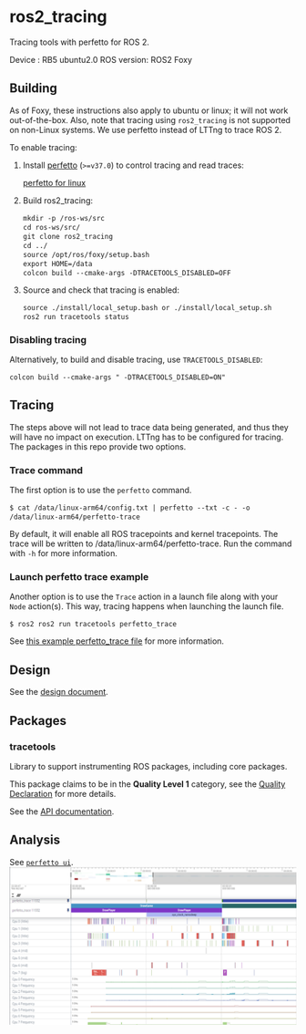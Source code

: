 # ros2_tracing

Tracing tools with perfetto for ROS 2.

Device : RB5 ubuntu2.0
ROS version: ROS2 Foxy

## Building

As of Foxy, these instructions also apply to ubuntu or linux; it will not work out-of-the-box. Also, note that tracing using `ros2_tracing` is not supported on non-Linux systems.
We use perfetto instead of LTTng to trace ROS 2.

To enable tracing:

1. Install [perfetto](https://github.com/google/perfetto/releases) (`>=v37.0`) to control tracing and read traces:

    [perfetto for linux](./perfetto_tools/perfetto_for_linux.md)
2. Build ros2_tracing:
    ```
    mkdir -p /ros-ws/src
    cd ros-ws/src/
    git clone ros2_tracing
    cd ../
    source /opt/ros/foxy/setup.bash
    export HOME=/data
    colcon build --cmake-args -DTRACETOOLS_DISABLED=OFF
    ```
3. Source and check that tracing is enabled:
    ```
    source ./install/local_setup.bash or ./install/local_setup.sh
    ros2 run tracetools status
    ```

### Disabling tracing

Alternatively, to build and disable tracing, use `TRACETOOLS_DISABLED`:

```
colcon build --cmake-args " -DTRACETOOLS_DISABLED=ON"
```

## Tracing

The steps above will not lead to trace data being generated, and thus they will have no impact on execution. LTTng has to be configured for tracing. The packages in this repo provide two options.

### Trace command

The first option is to use the `perfetto` command.

```
$ cat /data/linux-arm64/config.txt | perfetto --txt -c - -o /data/linux-arm64/perfetto-trace
```

By default, it will enable all ROS tracepoints and kernel tracepoints. The trace will be written to /data/linux-arm64/perfetto-trace. Run the command with `-h` for more information.

### Launch perfetto trace example

Another option is to use the `Trace` action in a launch file along with your `Node` action(s). This way, tracing happens when launching the launch file.

```
$ ros2 ros2 run tracetools perfetto_trace
```

See [this example perfetto_trace file](./tracetools/src/perfetto_trace.cpp) for more information.

## Design

See the [design document](./doc/design_ros_2.md).

## Packages

### tracetools

Library to support instrumenting ROS packages, including core packages.

This package claims to be in the **Quality Level 1** category, see the [Quality Declaration](./tracetools/QUALITY_DECLARATION.md) for more details.

See the [API documentation](https://ros-tracing.gitlab.io/ros2_tracing-api/).

## Analysis

See [`perfetto ui`](https://ui.perfetto.dev/).
![](doc/img/perfetto_trace_example.png)
